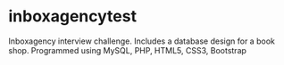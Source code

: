 # inboxagencytest
Inboxagency interview challenge. Includes a database design for a book shop. Programmed using MySQL, PHP, HTML5, CSS3, Bootstrap
